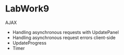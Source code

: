 # LabWork9

AJAX
- Handling asynchronous requests with UpdatePanel
- Handling asynchronous request errors client-side
- UpdateProgress
- Timer
